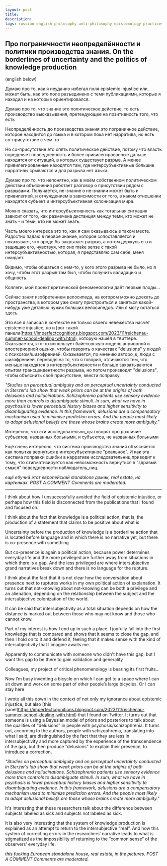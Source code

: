 ```yaml
---
layout: post
title: 
description: 
tags: russian english philosophy anti-philosophy epistemology practices theory repost commentary links articles
---
```


## Про пограничности неопределённости и политики производства знания. On the borderlines of uncertainty and the politics of knowledge production

(english below)

Думаю про то, как я неудачно избегал поля epistemic injustice или, может быть, как это поле разъединено с теми публикациями, которые я находил и на которые ориентировался.

Думаю про то, что знание это политическое действие, то есть производство высказывания, претендующее на позитивность того, что есть

Неопределённость до производства знания это пограничное действие, которое находится до языка и в котором пока нет нарратива, но есть со-присутствие с чем-то

Но со-присутствие это опять политическое действие, потому что власть определяет повседневность и более привилегированные дальше находятся от ситуаций, в которых существует разрыв. А менее привилегированные находятся там, где интерсубъективные большие нарративы срываются и для разрыва нет языка. 

Думаю про то, что непонятно, как в моём собственном политическом действии объяснения работает разговор о присутствии рядом с разрывами. Получается, не-знание о не-знании может быть и привилегией, и отчуждением в зависимости от того, в каком отношении находятся субъект и интерсубъективная колонизация мира.

Можно сказать, что интерсубъективность как тотальная ситуация зависит от того, как размечена дистанция между теми, кто может не знать - и теми, кто не может знать.

Часть моего интереса это то, как я сам оказываюсь в таком месте. Радостно падаю в первое знание, которое сопоставляется и показывает, что вроде бы закрывает разрыв, а потом держусь его и защищаю его, чувствуя, что оно make sense с такой интерсубъективностью, которая, я представляю сам себе, меня ожидает.

Видимо, чтобы общаться с кем-то, у кого этого разрыва не было, но я хочу, чтобы этот разрыв там был, чтобы получить валидацию и общность

Коллеги, мой проект критической феноменологии даёт первые плоды...

Сейчас занят изобретением велосипеда, на котором можно доехать до пространства, в котором уже смогу пристроиться и заняться какой-нибудь уже деталью чужих больших велосипедов. Или я могу остаться здесь

Это всё я записал в контексте не только своего невежества насчёт epistemic injustice, но и [вот такой панели(https://imperfectcognitions.blogspot.com/2023/11/reichenau-summer-school-dealing-with.html), которую нашёл в твиттере. Оказывается, кто-то использует байесовскую модель априорной и апостериорной оценки, чтобы говорить о качествах "delusions" у людей с психозом/шизофренией. Оказывается, по мнению авторо_к, люди с шизофренией, переводя на то, что я говорил, отличаются тем, что меньше находятся в интерсубъективности и больше захватываются опытом трансцендентности разрыва, но потом производят "delusions", чтобы объяснить своё присутствие, ввести поправку. 

_"Studies on perceptual ambiguity and on perceptual uncertainty conducted in Sterzer's lab show that weak priors can be at the origins of both delusions and hallucinations. Schizophrenia patients use sensory evidence more than controls to disambiguate stimuli. In sum, what we have in psychosis is lower perceptual history biases and higher sensitivity to disambiguating evidence. In this framework, delusions are a compensatory mechanism used to minimise prediction errors. And the people most likely to adopt delusional beliefs are those whose brains create more ambiguity."_

Интересно, что эти исследовательни_цы говорят про различие субъектов, названных больными, и субъектов, не названных больными

Ещё очень интересно, что система производства знания объясняется как попытка вернуться в интерсубъективное "реальное". И как эта система поправки ошибки в нарративе исследовательниц приводит к тому, что стигматизируется как невозможность вернуться в "здравый смысл" повседневности наблюдатель_ниц.

_ещё ебучий этот европейский standalone домик, real estate, на картинках. POST A COMMENT Comments are moderated._

---

I think about how I unsuccessfully avoided the field of epistemic injustice, or perhaps how this field is disconnected from the publications that I found and focused on.

I think about the fact that knowledge is a political action, that is, the production of a statement that claims to be positive about what is

Uncertainty before the production of knowledge is a borderline action that is located before language and in which there is no narrative yet, but there is co-presence with something

But co-presence is again a political action, because power determines everyday life and the more privileged are further away from situations in which there is a gap. And the less privileged are where intersubjective grand narratives break down and there is no language for the rupture.

I think about the fact that it is not clear how the conversation about presence next to ruptures works in my own political action of explanation. It turns out that not-knowing about not-knowing can be both a privilege and an alienation, depending on the relationship between the subject and the intersubjective colonization of the world.

It can be said that intersubjectivity as a total situation depends on how the distance is marked out between those who may not know and those who cannot know.

Part of my interest is how I end up in such a place. I joyfully fall into the first knowledge that is compared and shows that it seems to close the gap, and then I hold on to it and defend it, feeling that it makes sense with the kind of intersubjectivity that I imagine awaits me.

Apparently to communicate with someone who didn't have this gap, but I want this gap to be there to gain validation and generality

Colleagues, my project of critical phenomenology is bearing its first fruits...

Now I’m busy inventing a bicycle on which I can get to a space where I can sit down and work on some part of other people’s large bicycles. Or I can stay here

I wrote all this down in the context of not only my ignorance about epistemic injustice, but also [this panel(https://imperfectcognitions.blogspot.com/2023/11/reichenau-summer-school-dealing-with.html) that I found on Twitter. It turns out that someone is using a Bayesian model of priors and posteriors to talk about the qualities of "delusions" in people with psychosis/schizophrenia. It turns out, according to the authors, people with schizophrenia, translating into what I said, are distinguished by the fact that they are less in intersubjectivity and more captured by the experience of the transcendence of the gap, but then produce “delusions” to explain their presence, to introduce a correction.

_"Studies on perceptual ambiguity and on perceptual uncertainty conducted in Sterzer's lab show that weak priors can be at the origins of both delusions and hallucinations. Schizophrenia patients use sensory evidence more than controls to disambiguate stimuli. In sum, what we have in psychosis is lower perceptual history biases and higher sensitivity to disambiguating evidence. In this framework, delusions are a compensatory mechanism used to minimize prediction errors. And the people most likely to adopt delusional beliefs are those whose brains create more ambiguity."_

It's interesting that these researchers talk about the difference between subjects labeled as sick and subjects not labeled as sick.

It is also very interesting that the system of knowledge production is explained as an attempt to return to the intersubjective “real”. And how this system of correcting errors in the researchers’ narrative leads to what is stigmatized as the impossibility of returning to the “common sense” of the observers’ everyday life.

_this fucking European standalone house, real estate, in the pictures. POST A COMMENT Comments are moderated._
